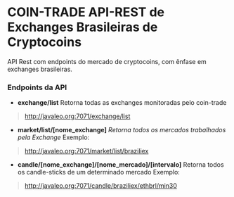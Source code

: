 # COIN-TRADE API-REST de Exchanges Brasileiras de Cryptocoins 

API Rest com endpoints do mercado de cryptocoins, com ênfase em exchanges brasileiras.


### Endpoints da API

* **exchange/list**
Retorna todas as exchanges monitoradas pelo coin-trade
>http://javaleo.org:7071/exchange/list


* **market/list/[nome_exchange]**
*Retorna todos os mercados trabalhados pela Exchange*
Exemplo:
>http://javaleo.org:7071/market/list/braziliex


* **candle/[nome_exchange]/[nome_mercado]/[intervalo]**
Retorna todos os candle-sticks de um determinado mercado
 Exemplo:
>http://javaleo.org:7071/candle/braziliex/ethbrl/min30
